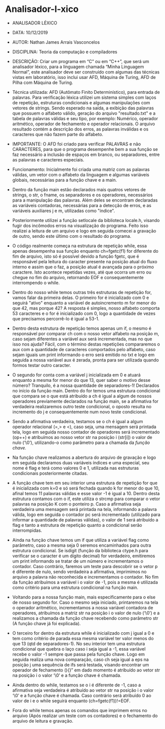 # Analisador-l-xico

 * ANALISADOR LÉXICO
 
 * DATA: 10/12/2019
 * AUTOR: Nathan James Arrais Vasconcelos
 * DISCIPLINA: Teoria da computação e compiladores
 * DESCRIÇÃO: Criar um programa em “C” ou em “C++”, que será um analisador léxico, para a linguagem chamada “Minha Linguagem Normal”, este analisador deve ser construído com algumas das técnicas vistas em laboratório, isso inclui usar AFD, Máquina de Turing, AFD de Pilha com Máquina de Turing.
 * Técnica utilizada:  AFD (Autômato Finito Determinístico), para entrada de palavras. Para verificação léxica utilizei um sistema simples com laços de repetição, estruturas condicionais e algumas manipulações com vetores de strings. Sendo esperado na saída, a exibição das palavras que possuem o alfabeto válido, geração do arquivo "resultado.txt" e a tabela de palavras válidas e seu tipo, por exemplo: Numérico, operador aritmético, operador de fechamento e operador relacionais. O arquivo resultado contém a descrição dos erros, as palavras inválidas e os caracteres que não fazem parte do alfabeto.
 * IMPORTANTE: O AFD foi criado para verificar PALAVRAS e não CARACTERES, para que o programa desempenhe bem a sua função se faz necessário a inclusão de espaços em branco, ou separadores, entre as palavras e caracteres especiais.
 * Funcionamento: Inicialmente foi criada uma matriz com as palavras válidas, um vetor com o alfabeto da linguagem e algumas variáveis globais, necessárias para a função chave e a main.
* Dentro da função main estão declarados mais quatros vetores de strings, o str, o fname, os separadores e os operadores, necessários para a manipulação das palavras. Além deles se encontram declaradas as variáveis contadoras, necessárias para a detecção de erros, e as variáveis auxiliares j e m, utilizadas como "índice".
* Posteriormente utilizei a função setlocale da biblioteca locale.h, visando fugir dos incômodos erros na visualização do programa. Feito isso realizei a leitura de um arquivo e logo em seguida comecei a gravação de outro, sendo este último com o resultado do programa.
* O código realmente começa na estrutura de repetição while, essa apenas desempenha sua função enquanto ch=fgetc(f1) for diferente do fim de arquivo, isto só é possível devido a função fgetc, que é responsável pela leitura do caracter presente na posição atual do fluxo interno e assim que o faz, a posição atual é avançada para o próximo caractere. Isto acontece repetidas vezes, até que ocorra um erro ou chegue no fim do arquivo, retornando EOF e consequentemente interrompendo o while.
* Dentro do nosso while temos outras três estruturas de repetição for, vamos falar da primeira delas. O primeiro for é inicializado com 0 e seguirá  "ativo" enquanto a variável de autoincremento m for menor do que 42, mas porque 42? A resposta é simples, nosso alfabeto comporta 53 caracteres e o for é inicializado com 0, logo a quantidade de vezes que precisamos percorrê-lo é igual a 53-1.
* Dentro desta estrutura de repetição temos apenas um if, o mesmo é responsável por comparar ch com o nosso vetor alfabeto na posição m, caso sejam diferentes a variável aux será incrementada, mas no que isso nos ajuda?  Fácil, com o término destas repetições compararemos o aux com a quantidade de caracteres comportados pelo alfabeto, caso sejam iguais um print informando o erro será emitido no txt e logo em seguida a nossa variável aux é zerada, pronta para ser utilizada quando formos testar outro caracter.
* O segundo for conta com a variável j inicializada em 0 e atuará enquanto a mesma for menor do que 13, quer saber o motivo desse número? Tranquilo, é a nossa quantidade de separadores-1! Declarados no início da função main. Dentro do for temos uma estrutura condicional que compara se o que está atribuído a ch é igual a algum de nossos operadores previamente declarados na função main, se a afirmativa for verdadeira realizaremos outro teste condicional, o oposto resulta no incremento do j e consequentemente num novo teste condicional.
* Sendo a afirmativa verdadeira, testamos se o ch é igual a algum operador relacional (=,> e <), caso seja, uma mensagem será printada tela, logo em seguida nosso contador de operadores será incrementado (op++) e atribuímos ao nosso vetor str na posição i (str[i]) o valor de nulo (‘\0’),  utilizando-o como parâmetro para a chamada da *função chave.*
* Na função chave realizamos a abertura do arquivo de gravação e logo em seguida declaramos duas variáveis índices e uma especial, seu nome é flag e terá como valores 0 e 1, utilizada nas estruturas condicionais posteriormente citadas.  
* A função chave tem em seu interior uma estrutura de repetição for que é inicializada com k=0 e só será fechada quando k for menor do que 10, afinal temos 11 palavras válidas e esse valor -1 é igual a 10. Dentro desta estrutura contamos com o if, este utiliza o strcmp para comparar o vetor palavras na posição K com o ponteiro p. Caso a afirmativa seja verdadeira uma mensagem será printada na tela, informando a palavra válida, logo em seguida o contador pc será incrementado (utilizado para informar a quantidade de palavras válidas), o valor de 1 será atribuído a flag e tanto a estrutura de repetição quanto a condicional serão interrompidas.
* Ainda na função chave temos um if que utiliza a variável flag como parâmetro, caso a mesma seja 0 seremos encaminhados para outra estrutura condicional. Se isdigit (função da biblioteca ctype.h para verificar se o caracter é um dígito decimal) for verdadeiro, emitiremos um print informando se tratar de um número e incrementamos o contador. Caso contrário, faremos um teste para descobrir se o vetor p é diferente de nulo, sendo verdadeira a afirmativa, imprimimos no arquivo a palavra não reconhecida e incrementamos o contador. No fim da função atribuímos a variável i o valor de -1, pois a mesma é utilizada como critério para uma estrutura condicional na função main.
* Voltando para a nossa função main, mais especificamente para o else de nosso segundo for. Caso o mesmo seja iniciado, printaremos na tela o operador aritmético, incrementamos a nossa variável contadora de operadores, atribuímos a matriz str na posição i o valor de nulo (‘\0’) e a realizamos a chamada da função chave recebendo como parâmetro str (A função chave já foi explicada).
* O terceiro for dentro da estrutura while é inicializado com j igual a 0 e tem como critério de parada essa mesma variável ter valor menos do que 13 (qtd de separadores-1). No seu interior tem uma estrutura condicional que quebra o laço caso i seja igual a -1, essa variável recebe o valor -1 sempre que passa pela função chave. Logo em seguida realiza uma nova comparação, caso ch seja igual a eps na posição j uma sequência de ifs será testada, visando encontrar um operador de fechamento (){}” em dado momento é atribuído ao vetor str na posição i o valor ‘\0’ e a função chave é chamada.
* Ainda dentro do while, testamos se o i é diferente de -1, caso a afirmativa seja verdadeira é atribuído ao vetor str na posição i o valor ‘\0’ e a função chave é chamada. Caso contrário será atribuído 0 ao valor de i e o while seguirá enquanto (ch=fgetc(f1))!=EOF.
* Fora do while temos apenas os comandos que imprimem erros no arquivo (Após realizar um teste com os contadores) e o fechamento do arquivo de leitura e gravação.

